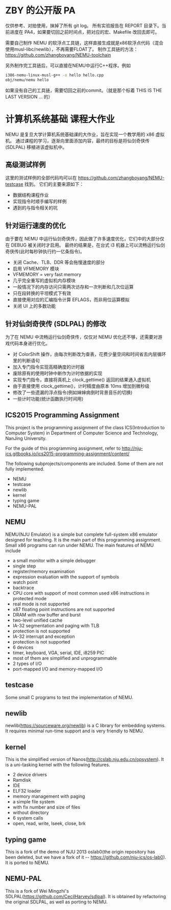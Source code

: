# ZBY 的公开版 PA
仅供参考、对拍使用，抹掉了所有 git log。
所有实验报告在 REPORT 目录下。当前进度在 PA4，如果要切回之前时间点，把对应的宏、Makefile 改回去即可。

需要自己制作 NEMU 的软浮点工具链，这样直接生成就是x86软浮点代码（混合使用musl-libc/newlib），不再需要FLOAT了。
制作工具链的方法：https://github.com/zhangboyang/NEMU-toolchain

另外制作完工具链后，可以直接在NEMU中运行C++程序。例如 
```sh
i386-nemu-linux-musl-g++ -o hello hello.cpp
obj/nemu/nemu hello
```

如果没有自己的工具链，需要切回之前的commit。（就是那个标着 THIS IS THE LAST VERSION ... 的）

# 计算机系统基础 课程大作业
NEMU 是复旦大学计算机系统基础课的大作业，旨在实现一个教学用的 x86 虚拟机。
通过课程的学习，逐渐向里面添加内容，最终的目标是将仙剑奇侠传 (SDLPAL) 移植进该虚拟机中。

## 高级测试样例
这里的测试样例的全部代码均可以在 https://github.com/zhangboyang/NEMU-testcase 找到。
它们的主要来源如下：
* 数据结构课程作业
* 实现指令时顺手编写的样例
* 遇到的与指令相关的坑

## 针对运行速度的优化
由于要在 NEMU 中运行仙剑奇侠传，因此做了许多速度优化，它们中的大部分仅在 DEBUG 被关闭时才启用。
最终的结果是，在台式 i3 机器上可以流畅运行仙剑奇侠传(此时每秒钟执行约一亿条指令)。
* 关闭 Cache、TLB、DDR 等会拖慢速度的部分
* 启用 VFMEMORY 模块
 * VFMEMORY = very fast memory
 * 几乎完全重写的虚拟机内存模块
 * 一般情况下的内存访问只需两次访存和一次判断和几次位运算
 * 只在段转换的平坦模式下有效
* 直接使用对应的汇编指令计算 EFLAGS，而非用位运算模拟
* 关闭 UI 上的多数功能

## 针对仙剑奇侠传 (SDLPAL) 的修改
为了在 NEMU 中流畅运行仙剑奇侠传，仅仅对 NEMU 优化还不够，还需要对游戏代码本身进行优化。
* 对 ColorShift 操作，由每次判断改为查表，花费少量空间和时间省去内层循环里的判断语句
* 加入专门指令实现高精确度的计时器
 * 废除原有的使用时钟中断作为计时依据的实现
 * 实现专门指令，直接将真机上 clock_gettime() 返回的结果通入虚拟机
 * 由于直接使用 clock_gettime()，计时精度由原本 10ms 增加到微秒级
* 修改了一些遗漏的浮点指令(例如婶婶病倒时背景音乐的切换)
* 一些计时功能(统计函数执行时间用)



## ICS2015 Programming Assignment

This project is the programming assignment of the class ICS(Introduction to Computer System) in Department of Computer Science and Technology, NanJing University.

For the guide of this programming assignment, refer to http://nju-ics.gitbooks.io/ics2015-programming-assignment/content/

The following subprojects/components are included. Some of them are not fully implemented.
* NEMU
* testcase
* newlib
* kernel
* typing game
* NEMU-PAL

## NEMU

NEMU(NJU Emulator) is a simple but complete full-system x86 emulator designed for teaching. It is the main part of this programming assignment. Small x86 programs can run under NEMU. The main features of NEMU include
* a small monitor with a simple debugger
 * single step
 * register/memory examination
 * expression evaluation with the support of symbols
 * watch point
 * backtrace
* CPU core with support of most common used x86 instructions in protected mode
 * real mode is not supported
 * x87 floating point instructions are not supported
* DRAM with row buffer and burst
* two-level unified cache
* IA-32 segmentation and paging with TLB
 * protection is not supported
* IA-32 interrupt and exception
 * protection is not supported
* 6 devices
 * timer, keyboard, VGA, serial, IDE, i8259 PIC
 * most of them are simplified and unprogrammable
* 2 types of I/O
 * port-mapped I/O and memory-mapped I/O

## testcase

Some small C programs to test the implementation of NEMU.

## newlib

newlib(https://sourceware.org/newlib) is a C library for embedding systems. It requires minimal run-time support and is very friendly to NEMU.

## kernel

This is the simplified version of Nanos(http://cslab.nju.edu.cn/opsystem). It is a uni-tasking kernel with the following features.
* 2 device drivers
 * Ramdisk
 * IDE
* ELF32 loader
* memory management with paging
* a simple file system
 * with fix number and size of files
 * without directory
* 6 system calls
 * open, read, write, lseek, close, brk

## typing game

This is a fork of the demo of NJU 2013 oslab0(the origin repository has been deleted, but we have a fork of it -- https://github.com/nju-ics/os-lab0). It is ported to NEMU.

## NEMU-PAL

This is a fork of Wei Mingzhi's SDLPAL(https://github.com/CecilHarvey/sdlpal). It is obtained by refactoring the original SDLPAL, as well as porting to NEMU.
